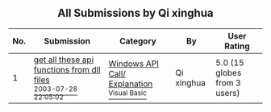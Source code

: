 ﻿<div align="center">

## All Submissions by Qi xinghua

</div>

No.  | Submission | Category | By   | User Rating
---- | ---------- | -------- | ---- | -----------
1 | [get all these api functions from dll files<br /><sup>2003-07-28 22:05:02</sup>](https://github.com/Planet-Source-Code/qi-xinghua-get-all-these-api-functions-from-dll-files__1-47233) | [Windows API Call/ Explanation<br /><sup>Visual Basic</sup>](../ByCategory/windows-api-call-explanation__1-39.md) | Qi xinghua | 5.0 (15 globes from 3 users)
